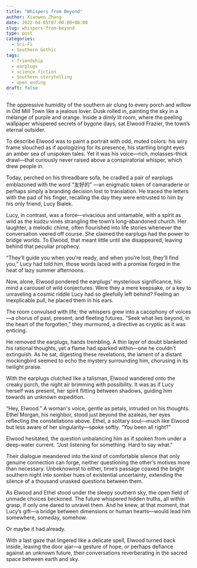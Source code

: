 ```yaml
---
title: "Whispers from Beyond"
author: Xiaowen Zhang
date: 2022-04-05T07:00:00+08:00
slug: whispers-from-beyond
type: post
categories:
  - Sci-Fi
  - Southern Gothic
tags:
  - friendship
  - earplugs
  - science fiction
  - Southern storytelling
  - open ending
draft: false
---
```


The oppressive humidity of the southern air clung to every porch and willow in Old Mill Town like a jealous lover. Dusk rolled in, painting the sky in a mélange of purple and orange. Inside a dimly lit room, where the peeling wallpaper whispered secrets of bygone days, sat Elwood Frazier, the town’s eternal outsider.

To describe Elwood was to paint a portrait with odd, muted colors: his wiry frame slouched as if apologizing for its presence, his startling bright eyes an amber sea of unspoken tales. Yet it was his voice—rich, molasses-thick drawl—that curiously never raised above a conspiratorial whisper, which drew people in.

Today, perched on his threadbare sofa, he cradled a pair of earplugs emblazoned with the word “友好的” —an enigmatic token of camaraderie or perhaps simply a branding decision lost to translation. He traced the letters with the pad of his finger, recalling the day they were entrusted to him by his only friend, Lucy Bialek.

Lucy, in contrast, was a force—vivacious and untamable, with a spirit as wild as the kudzu vines strangling the town’s long-abandoned church. Her laughter, a melodic chime, often flourished into life stories whenever the conversation veered off course. She claimed the earplugs had the power to bridge worlds. To Elwood, that meant little until she disappeared, leaving behind that peculiar prophecy.

“They’ll guide you when you're ready, and when you're lost, they'll find you,” Lucy had told him, those words laced with a promise forged in the heat of lazy summer afternoons.

Now, alone, Elwood pondered the earplugs' mysterious significance, his mind a carousel of wild conjectures. Were they a mere keepsake, or a key to unraveling a cosmic riddle Lucy had so gleefully left behind? Feeling an inexplicable pull, he placed them in his ears.

The room convulsed with life; the whispers grew into a cacophony of voices—a chorus of past, present, and fleeting futures. “Seek what lies beyond, in the heart of the forgotten,” they murmured, a directive as cryptic as it was enticing.

He removed the earplugs, hands trembling. A thin layer of doubt blanketed his rational thoughts, yet a flame had sparked within—one he couldn't extinguish. As he sat, digesting these revelations, the lament of a distant mockingbird seemed to echo the mystery surrounding him, chorusing in its twilight praise.

With the earplugs clutched like a talisman, Elwood wandered onto the creaky porch, the night air brimming with possibility. It was as if Lucy herself was present, her spirit flitting between shadows, guiding him towards an unknown expedition.

“Hey, Elwood.” A woman's voice, gentle as petals, intruded on his thoughts. Ethel Morgan, his neighbor, stood just beyond the azaleas, her eyes reflecting the constellations above. Ethel, a solitary soul—much like Elwood but less aware of her singularity—spoke softly. “You been all right?”

Elwood hesitated, the question unbalancing him as if spoken from under a deep-water current. “Just listening for something. Hard to say what."

Their dialogue meandered into the kind of comfortable silence that only genuine connection can forge, neither questioning the other’s motives more than necessary. Unbeknownst to either, time’s passage coaxed the bright southern night into somber hues of existential uncertainty, extending the silence of a thousand unasked questions between them.

As Elwood and Ethel stood under the sleepy southern sky, the open field of unmade choices beckoned. The future whispered hidden truths, all within grasp, if only one dared to unravel them. And he knew, at that moment, that Lucy’s gift—a bridge between dimensions or human hearts—would lead him somewhere, someday, somehow.

Or maybe it had already.

With a last gaze that lingered like a delicate spell, Elwood turned back inside, leaving the door ajar—a gesture of hope, or perhaps defiance against an unknown future, their conversations reverberating in the sacred space between earth and sky.